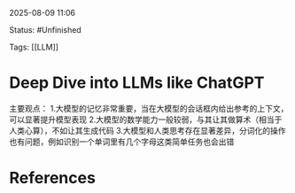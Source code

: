 2025-08-09      11:06

Status: #Unfinished

Tags: [[LLM]]


# Deep Dive into LLMs like ChatGPT

主要观点：
1.大模型的记忆非常重要，当在大模型的会话框内给出参考的上下文，可以显著提升模型表现
2.大模型的数学能力一般较弱，与其让其做算术（相当于人类心算），不如让其生成代码
3.大模型和人类思考存在显著差异，分词化的操作也有问题，例如识别一个单词里有几个字母这类简单任务也会出错


# References






